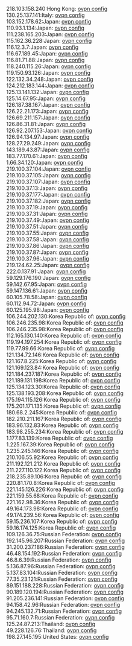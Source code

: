 218.103.158.240:Hong Kong: [ovpn config](vpn/218_103_158_240.ovpn)  
130.25.137.141:Italy: [ovpn config](vpn/130_25_137_141.ovpn)  
103.152.178.62:Japan: [ovpn config](vpn/103_152_178_62.ovpn)  
110.93.1.134:Japan: [ovpn config](vpn/110_93_1_134.ovpn)  
111.238.165.203:Japan: [ovpn config](vpn/111_238_165_203.ovpn)  
115.162.36.228:Japan: [ovpn config](vpn/115_162_36_228.ovpn)  
116.12.3.7:Japan: [ovpn config](vpn/116_12_3_7.ovpn)  
116.67.189.45:Japan: [ovpn config](vpn/116_67_189_45.ovpn)  
116.81.71.88:Japan: [ovpn config](vpn/116_81_71_88.ovpn)  
118.240.115.26:Japan: [ovpn config](vpn/118_240_115_26.ovpn)  
119.150.93.126:Japan: [ovpn config](vpn/119_150_93_126.ovpn)  
122.132.34.248:Japan: [ovpn config](vpn/122_132_34_248.ovpn)  
124.212.183.144:Japan: [ovpn config](vpn/124_212_183_144.ovpn)  
125.13.141.132:Japan: [ovpn config](vpn/125_13_141_132.ovpn)  
125.14.67.95:Japan: [ovpn config](vpn/125_14_67_95.ovpn)  
126.187.38.167:Japan: [ovpn config](vpn/126_187_38_167.ovpn)  
126.22.21.173:Japan: [ovpn config](vpn/126_22_21_173.ovpn)  
126.69.211.157:Japan: [ovpn config](vpn/126_69_211_157.ovpn)  
126.86.31.81:Japan: [ovpn config](vpn/126_86_31_81.ovpn)  
126.92.207.153:Japan: [ovpn config](vpn/126_92_207_153.ovpn)  
126.94.134.97:Japan: [ovpn config](vpn/126_94_134_97.ovpn)  
128.27.29.249:Japan: [ovpn config](vpn/128_27_29_249.ovpn)  
143.189.43.87:Japan: [ovpn config](vpn/143_189_43_87.ovpn)  
183.77.170.61:Japan: [ovpn config](vpn/183_77_170_61.ovpn)  
1.66.34.120:Japan: [ovpn config](vpn/1_66_34_120.ovpn)  
219.100.37.104:Japan: [ovpn config](vpn/219_100_37_104.ovpn)  
219.100.37.105:Japan: [ovpn config](vpn/219_100_37_105.ovpn)  
219.100.37.107:Japan: [ovpn config](vpn/219_100_37_107.ovpn)  
219.100.37.13:Japan: [ovpn config](vpn/219_100_37_13.ovpn)  
219.100.37.177:Japan: [ovpn config](vpn/219_100_37_177.ovpn)  
219.100.37.182:Japan: [ovpn config](vpn/219_100_37_182.ovpn)  
219.100.37.19:Japan: [ovpn config](vpn/219_100_37_19.ovpn)  
219.100.37.31:Japan: [ovpn config](vpn/219_100_37_31.ovpn)  
219.100.37.49:Japan: [ovpn config](vpn/219_100_37_49.ovpn)  
219.100.37.51:Japan: [ovpn config](vpn/219_100_37_51.ovpn)  
219.100.37.55:Japan: [ovpn config](vpn/219_100_37_55.ovpn)  
219.100.37.58:Japan: [ovpn config](vpn/219_100_37_58.ovpn)  
219.100.37.86:Japan: [ovpn config](vpn/219_100_37_86.ovpn)  
219.100.37.87:Japan: [ovpn config](vpn/219_100_37_87.ovpn)  
219.100.37.96:Japan: [ovpn config](vpn/219_100_37_96.ovpn)  
219.124.62.25:Japan: [ovpn config](vpn/219_124_62_25.ovpn)  
222.0.137.91:Japan: [ovpn config](vpn/222_0_137_91.ovpn)  
59.129.176.190:Japan: [ovpn config](vpn/59_129_176_190.ovpn)  
59.142.67.95:Japan: [ovpn config](vpn/59_142_67_95.ovpn)  
59.147.136.61:Japan: [ovpn config](vpn/59_147_136_61.ovpn)  
60.105.78.58:Japan: [ovpn config](vpn/60_105_78_58.ovpn)  
60.112.94.72:Japan: [ovpn config](vpn/60_112_94_72.ovpn)  
60.125.195.98:Japan: [ovpn config](vpn/60_125_195_98.ovpn)  
106.244.202.130:Korea Republic of: [ovpn config](vpn/106_244_202_130.ovpn)  
106.246.235.98:Korea Republic of: [ovpn config](vpn/106_246_235_98.ovpn)  
106.246.235.98:Korea Republic of: [ovpn config](vpn/106_246_235_98.ovpn)  
112.165.130.140:Korea Republic of: [ovpn config](vpn/112_165_130_140.ovpn)  
119.194.197.254:Korea Republic of: [ovpn config](vpn/119_194_197_254.ovpn)  
119.77.99.66:Korea Republic of: [ovpn config](vpn/119_77_99_66.ovpn)  
121.134.72.146:Korea Republic of: [ovpn config](vpn/121_134_72_146.ovpn)  
121.167.8.225:Korea Republic of: [ovpn config](vpn/121_167_8_225.ovpn)  
121.169.123.84:Korea Republic of: [ovpn config](vpn/121_169_123_84.ovpn)  
121.184.237.187:Korea Republic of: [ovpn config](vpn/121_184_237_187.ovpn)  
121.189.131.198:Korea Republic of: [ovpn config](vpn/121_189_131_198.ovpn)  
125.134.123.30:Korea Republic of: [ovpn config](vpn/125_134_123_30.ovpn)  
125.138.193.208:Korea Republic of: [ovpn config](vpn/125_138_193_208.ovpn)  
175.194.115.126:Korea Republic of: [ovpn config](vpn/175_194_115_126.ovpn)  
175.201.171.135:Korea Republic of: [ovpn config](vpn/175_201_171_135.ovpn)  
180.68.2.245:Korea Republic of: [ovpn config](vpn/180_68_2_245.ovpn)  
182.210.211.167:Korea Republic of: [ovpn config](vpn/182_210_211_167.ovpn)  
183.96.132.83:Korea Republic of: [ovpn config](vpn/183_96_132_83.ovpn)  
183.98.255.234:Korea Republic of: [ovpn config](vpn/183_98_255_234.ovpn)  
1.177.83.139:Korea Republic of: [ovpn config](vpn/1_177_83_139.ovpn)  
1.225.167.39:Korea Republic of: [ovpn config](vpn/1_225_167_39.ovpn)  
1.235.245.146:Korea Republic of: [ovpn config](vpn/1_235_245_146.ovpn)  
210.106.55.92:Korea Republic of: [ovpn config](vpn/210_106_55_92.ovpn)  
211.192.121.212:Korea Republic of: [ovpn config](vpn/211_192_121_212.ovpn)  
211.227.110.122:Korea Republic of: [ovpn config](vpn/211_227_110_122.ovpn)  
218.235.89.106:Korea Republic of: [ovpn config](vpn/218_235_89_106.ovpn)  
220.81.170.8:Korea Republic of: [ovpn config](vpn/220_81_170_8.ovpn)  
221.145.126.226:Korea Republic of: [ovpn config](vpn/221_145_126_226.ovpn)  
221.159.55.68:Korea Republic of: [ovpn config](vpn/221_159_55_68.ovpn)  
221.162.98.36:Korea Republic of: [ovpn config](vpn/221_162_98_36.ovpn)  
49.164.173.98:Korea Republic of: [ovpn config](vpn/49_164_173_98.ovpn)  
49.174.239.56:Korea Republic of: [ovpn config](vpn/49_174_239_56.ovpn)  
59.15.236.107:Korea Republic of: [ovpn config](vpn/59_15_236_107.ovpn)  
59.16.174.125:Korea Republic of: [ovpn config](vpn/59_16_174_125.ovpn)  
109.126.36.75:Russian Federation: [ovpn config](vpn/109_126_36_75.ovpn)  
192.145.96.207:Russian Federation: [ovpn config](vpn/192_145_96_207.ovpn)  
31.200.237.186:Russian Federation: [ovpn config](vpn/31_200_237_186.ovpn)  
46.48.154.192:Russian Federation: [ovpn config](vpn/46_48_154_192.ovpn)  
46.8.6.39:Russian Federation: [ovpn config](vpn/46_8_6_39.ovpn)  
5.136.87.96:Russian Federation: [ovpn config](vpn/5_136_87_96.ovpn)  
5.137.83.104:Russian Federation: [ovpn config](vpn/5_137_83_104.ovpn)  
77.35.23.121:Russian Federation: [ovpn config](vpn/77_35_23_121.ovpn)  
89.151.188.228:Russian Federation: [ovpn config](vpn/89_151_188_228.ovpn)  
90.189.120.194:Russian Federation: [ovpn config](vpn/90_189_120_194.ovpn)  
91.205.236.141:Russian Federation: [ovpn config](vpn/91_205_236_141.ovpn)  
94.158.42.96:Russian Federation: [ovpn config](vpn/94_158_42_96.ovpn)  
94.245.132.71:Russian Federation: [ovpn config](vpn/94_245_132_71.ovpn)  
95.71.160.7:Russian Federation: [ovpn config](vpn/95_71_160_7.ovpn)  
125.24.87.213:Thailand: [ovpn config](vpn/125_24_87_213.ovpn)  
49.228.126.76:Thailand: [ovpn config](vpn/49_228_126_76.ovpn)  
198.27.145.195:United States: [ovpn config](vpn/198_27_145_195.ovpn)  
